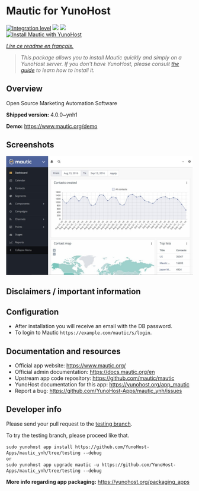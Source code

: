 <!--
N.B.: This README was automatically generated by https://github.com/YunoHost/apps/tree/master/tools/README-generator
It shall NOT be edited by hand.
-->

# Mautic for YunoHost

[![Integration level](https://dash.yunohost.org/integration/mautic.svg)](https://dash.yunohost.org/appci/app/mautic) ![](https://ci-apps.yunohost.org/ci/badges/mautic.status.svg) ![](https://ci-apps.yunohost.org/ci/badges/mautic.maintain.svg)  
[![Install Mautic with YunoHost](https://install-app.yunohost.org/install-with-yunohost.svg)](https://install-app.yunohost.org/?app=mautic)

*[Lire ce readme en français.](./README_fr.md)*

> *This package allows you to install Mautic quickly and simply on a YunoHost server.
If you don't have YunoHost, please consult [the guide](https://yunohost.org/#/install) to learn how to install it.*

## Overview

Open Source Marketing Automation Software

**Shipped version:** 4.0.0~ynh1

**Demo:** https://www.mautic.org/demo

## Screenshots

![](./doc/screenshots/mautic-Screenshots.jpg)

## Disclaimers / important information

## Configuration

 * After installation you will receive an email with the DB password.
 * To login to Mautic `https://example.com/mautic/s/login`.

## Documentation and resources

* Official app website: https://www.mautic.org/
* Official admin documentation: https://docs.mautic.org/en
* Upstream app code repository: https://github.com/mautic/mautic
* YunoHost documentation for this app: https://yunohost.org/app_mautic
* Report a bug: https://github.com/YunoHost-Apps/mautic_ynh/issues

## Developer info

Please send your pull request to the [testing branch](https://github.com/YunoHost-Apps/mautic_ynh/tree/testing).

To try the testing branch, please proceed like that.
```
sudo yunohost app install https://github.com/YunoHost-Apps/mautic_ynh/tree/testing --debug
or
sudo yunohost app upgrade mautic -u https://github.com/YunoHost-Apps/mautic_ynh/tree/testing --debug
```

**More info regarding app packaging:** https://yunohost.org/packaging_apps